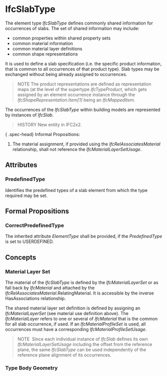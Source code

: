 # IfcSlabType

The element type _IfcSlabType_ defines commonly shared information for occurrences of slabs. The set of shared information may include:

* common properties within shared property sets
* common material information
* common material layer definitions
* common shape representations

It is used to define a slab specification (i.e. the specific product information, that is common to all occurrences of that product type). Slab types may be exchanged without being already assigned to occurrences.

> NOTE  The product representations are defined as representation maps (at the level of the supertype _IfcTypeProduct_, which gets assigned by an element occurrence instance through the _IfcShapeRepresentation.Item[1]_ being an _IfcMappedItem_.

The occurrences of the _IfcSlabType_ within building models are represented by instances of _IfcSlab_.

> HISTORY  New entity in IFC2x2.

{ .spec-head}
Informal Propositions:

1. The material assignment, if provided using the _IfcRelAssociatesMaterial_ relationship, shall not reference the _IfcMaterialLayerSetUsage_.

## Attributes

### PredefinedType
Identifies the predefined types of a slab element from which the type required may be set.

## Formal Propositions

### CorrectPredefinedType
The inherited attribute _ElementType_ shall be provided, if the _PredefinedType_ is set to USERDEFINED.

## Concepts

### Material Layer Set

The material of the _IfcSlabType_ is defined by the
_IfcMaterialLayerSet_ or as fall back by _IfcMaterial_
and attached by the
_IfcRelAssociatesMaterial_.RelatingMaterial. It is
accessible by the inverse HasAssociations relationship.

The shared material layer set definition is defined by assigning
an _IfcMaterialLayerSet_ (see material use definition above).
The _IfcMaterialLayer_ refers to one or several of
_IfcMaterial_ that is the common for all slab occurrence, if
used. If an _IfcMaterialProfileSet_ is used, all occurrences must have a corresponding _IfcMaterialProfileSetUsage_.

> NOTE  Since each individual instance of
> _IfcSlab_ defines its own
> _IfcMaterialLayerSetUsage_ including the offset from the
> reference plane, the same _IfcSlabType_ can be used
> independently of the reference plane alignment of its
> occurrences.

### Type Body Geometry



